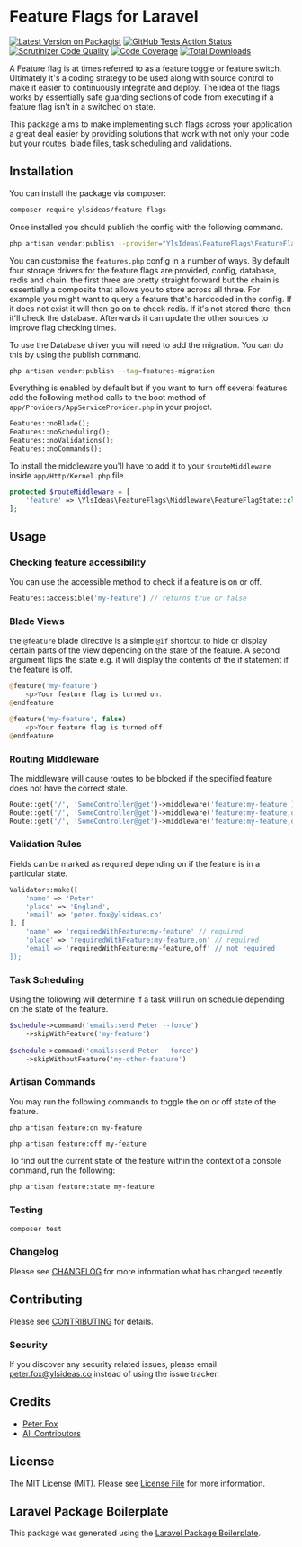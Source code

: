 # Feature Flags for Laravel

[![Latest Version on Packagist](https://img.shields.io/packagist/v/ylsideas/feature-flags.svg?style=flat-square)](https://packagist.org/packages/ylsideas/feature-flags)
[![GitHub Tests Action Status](https://img.shields.io/github/workflow/status/ylsideas/feature-flags/Tests?label=tests)](https://github.com/ylsideas/feature-flags/actions?query=workflow%3ATests+branch%3Amaster)
[![Scrutinizer Code Quality](https://scrutinizer-ci.com/g/ylsideas/feature-flags/badges/quality-score.png?b=master)](https://scrutinizer-ci.com/g/ylsideas/feature-flags/?branch=master)
[![Code Coverage](https://scrutinizer-ci.com/g/ylsideas/feature-flags/badges/coverage.png?b=master)](https://scrutinizer-ci.com/g/ylsideas/feature-flags/?branch=master)
[![Total Downloads](https://img.shields.io/packagist/dt/ylsideas/feature-flags.svg?style=flat-square)](https://packagist.org/packages/ylsideas/feature-flags)

A Feature flag is at times referred to as a feature toggle or feature switch. Ultimately it's a coding strategy 
to be used along with source control to make it easier to continuously integrate and deploy. The idea of 
the flags works by essentially safe guarding sections of code from executing if a feature flag isn't in a switched 
on state.

This package aims to make implementing such flags across your application a great deal easier by providing solutions
that work with not only your code but your routes, blade files, task scheduling and validations.

## Installation

You can install the package via composer:

```bash
composer require ylsideas/feature-flags
```

Once installed you should publish the config with the following command.

```bash
php artisan vendor:publish --provider="YlsIdeas\FeatureFlags\FeatureFlagsServiceProvider" --tag=config
```

You can customise the `features.php` config in a number of ways. By default four storage drivers
for the feature flags are provided, config, database, redis and chain. the first three are pretty straight forward
but the chain is essentially a composite that allows you to store across all three. For example you might want
to query a feature that's hardcoded in the config. If it does not exist it will then go on to check redis.
If it's not stored there, then it'll check the database. Afterwards it can update the other sources to improve
flag checking times.

To use the Database driver you will need to add the migration. You can do this by
using the publish command.

```bash
php artisan vendor:publish --tag=features-migration
```

Everything is enabled by default but if you want to turn off several features add the following method calls 
to the boot method of `app/Providers/AppServiceProvider.php` in your project.

```php
Features::noBlade();
Features::noScheduling();
Features::noValidations();
Features::noCommands();
```

To install the middleware you'll have to add it to your `$routeMiddleware` inside `app/Http/Kernel.php` file.

```php
protected $routeMiddleware = [
    'feature' => \YlsIdeas\FeatureFlags\Middleware\FeatureFlagState::class,
];
```

## Usage

### Checking feature accessibility

You can use the accessible method to check if a feature is on or off.

```php
Features::accessible('my-feature') // returns true or false
```

### Blade Views

the `@feature` blade directive is a simple `@if` shortcut to hide or display certain parts of the view
depending on the state of the feature. A second argument flips the state e.g. it will display the contents
of the if statement if the feature is off.

```php
@feature('my-feature')
    <p>Your feature flag is turned on.
@endfeature

@feature('my-feature', false)
    <p>Your feature flag is turned off.
@endfeature
```

### Routing Middleware

The middleware will cause routes to be blocked if the specified feature does not have the correct state.

```php
Route::get('/', 'SomeController@get')->middleware('feature:my-feature')
Route::get('/', 'SomeController@get')->middleware('feature:my-feature,on')
Route::get('/', 'SomeController@get')->middleware('feature:my-feature,off,404')
```

### Validation Rules

Fields can be marked as required depending on if the feature is in a particular state.

```php
Validator::make([
    'name' => 'Peter'
    'place' => 'England',
    'email' => 'peter.fox@ylsideas.co'
], [
    'name' => 'requiredWithFeature:my-feature' // required
    'place' => 'requiredWithFeature:my-feature,on' // required
    'email => 'requiredWithFeature:my-feature,off' // not required
]);
```

### Task Scheduling

Using the following will determine if a task will run on schedule depending on the state of the
feature.

```php
$schedule->command('emails:send Peter --force')
    ->skipWithFeature('my-feature')
    
$schedule->command('emails:send Peter --force')
    ->skipWithoutFeature('my-other-feature')    
```

### Artisan Commands

You may run the following commands to toggle the on or off state of the feature.

```bash
php artisan feature:on my-feature

php artisan feature:off my-feature
```

To find out the current state of the feature within the context of a
console command, run the following:

```bash
php artisan feature:state my-feature
```

### Testing

``` bash
composer test
```

### Changelog

Please see [CHANGELOG](CHANGELOG.md) for more information what has changed recently.

## Contributing

Please see [CONTRIBUTING](CONTRIBUTING.md) for details.

### Security

If you discover any security related issues, please email peter.fox@ylsideas.co instead of using the issue tracker.

## Credits

- [Peter Fox](https://github.com/ylsideas)
- [All Contributors](../../contributors)

## License

The MIT License (MIT). Please see [License File](LICENSE.md) for more information.

## Laravel Package Boilerplate

This package was generated using the [Laravel Package Boilerplate](https://laravelpackageboilerplate.com).
